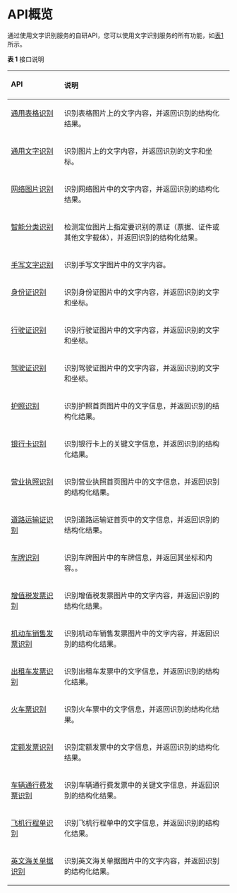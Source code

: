 # API概览<a name="ocr_03_0047"></a>

通过使用文字识别服务的自研API，您可以使用文字识别服务的所有功能，如[表1](#table4171135310353)所示。

**表 1**  接口说明

<a name="table4171135310353"></a>
<table><thead align="left"><tr id="row986713053614"><th class="cellrowborder" valign="top" width="23.98%" id="mcps1.2.3.1.1"><p id="p21906145190"><a name="p21906145190"></a><a name="p21906145190"></a>API</p>
</th>
<th class="cellrowborder" valign="top" width="76.02%" id="mcps1.2.3.1.2"><p id="p12867193018363"><a name="p12867193018363"></a><a name="p12867193018363"></a>说明</p>
</th>
</tr>
</thead>
<tbody><tr id="row077602318497"><td class="cellrowborder" valign="top" width="23.98%" headers="mcps1.2.3.1.1 "><p id="p12948202512493"><a name="p12948202512493"></a><a name="p12948202512493"></a><a href="通用表格识别.md">通用表格识别</a></p>
</td>
<td class="cellrowborder" valign="top" width="76.02%" headers="mcps1.2.3.1.2 "><p id="p1094842520493"><a name="p1094842520493"></a><a name="p1094842520493"></a>识别表格图片上的文字内容，并返回识别的结构化结果。</p>
</td>
</tr>
<tr id="row126121330124917"><td class="cellrowborder" valign="top" width="23.98%" headers="mcps1.2.3.1.1 "><p id="p87274020514"><a name="p87274020514"></a><a name="p87274020514"></a><a href="通用文字识别.md">通用文字识别</a></p>
</td>
<td class="cellrowborder" valign="top" width="76.02%" headers="mcps1.2.3.1.2 "><p id="p117271905511"><a name="p117271905511"></a><a name="p117271905511"></a>识别图片上的文字内容，并返回识别的文字和坐标。</p>
</td>
</tr>
<tr id="row564131591416"><td class="cellrowborder" valign="top" width="23.98%" headers="mcps1.2.3.1.1 "><p id="p167951449184717"><a name="p167951449184717"></a><a name="p167951449184717"></a><a href="网络图片识别.md">网络图片识别</a></p>
</td>
<td class="cellrowborder" valign="top" width="76.02%" headers="mcps1.2.3.1.2 "><p id="p4194174715266"><a name="p4194174715266"></a><a name="p4194174715266"></a>识别网络图片中的文字内容，并返回识别的结构化结果。</p>
</td>
</tr>
<tr id="row4348145316142"><td class="cellrowborder" valign="top" width="23.98%" headers="mcps1.2.3.1.1 "><p id="p195114491645"><a name="p195114491645"></a><a name="p195114491645"></a><a href="智能分类识别.md">智能分类识别</a></p>
</td>
<td class="cellrowborder" valign="top" width="76.02%" headers="mcps1.2.3.1.2 "><p id="p24399514525"><a name="p24399514525"></a><a name="p24399514525"></a>检测定位图片上指定要识别的票证（票据、证件或其他文字载体），并返回识别的结构化结果。</p>
</td>
</tr>
<tr id="row11265163517218"><td class="cellrowborder" valign="top" width="23.98%" headers="mcps1.2.3.1.1 "><p id="p5785335164910"><a name="p5785335164910"></a><a name="p5785335164910"></a><a href="手写文字识别.md">手写文字识别</a></p>
</td>
<td class="cellrowborder" valign="top" width="76.02%" headers="mcps1.2.3.1.2 "><p id="p14785173594916"><a name="p14785173594916"></a><a name="p14785173594916"></a>识别手写文字图片中的文字内容。</p>
</td>
</tr>
<tr id="row13197183161311"><td class="cellrowborder" valign="top" width="23.98%" headers="mcps1.2.3.1.1 "><p id="p14921101319137"><a name="p14921101319137"></a><a name="p14921101319137"></a><a href="身份证识别.md">身份证识别</a></p>
</td>
<td class="cellrowborder" valign="top" width="76.02%" headers="mcps1.2.3.1.2 "><p id="p11921161321311"><a name="p11921161321311"></a><a name="p11921161321311"></a>识别身份证图片中的文字内容，并返回识别的文字和坐标。</p>
</td>
</tr>
<tr id="row7479555131512"><td class="cellrowborder" valign="top" width="23.98%" headers="mcps1.2.3.1.1 "><p id="p1092141331311"><a name="p1092141331311"></a><a name="p1092141331311"></a><a href="行驶证识别.md">行驶证识别</a></p>
</td>
<td class="cellrowborder" valign="top" width="76.02%" headers="mcps1.2.3.1.2 "><p id="p169211613121313"><a name="p169211613121313"></a><a name="p169211613121313"></a>识别行驶证图片中的文字内容，并返回识别的文字和坐标。</p>
</td>
</tr>
<tr id="row4223131019137"><td class="cellrowborder" valign="top" width="23.98%" headers="mcps1.2.3.1.1 "><p id="p18921913131318"><a name="p18921913131318"></a><a name="p18921913131318"></a><a href="驾驶证识别.md">驾驶证识别</a></p>
</td>
<td class="cellrowborder" valign="top" width="76.02%" headers="mcps1.2.3.1.2 "><p id="p892191311313"><a name="p892191311313"></a><a name="p892191311313"></a>识别驾驶证图片中的文字内容，并返回识别的文字和坐标。</p>
</td>
</tr>
<tr id="row025172417176"><td class="cellrowborder" valign="top" width="23.98%" headers="mcps1.2.3.1.1 "><p id="p3788783317"><a name="p3788783317"></a><a name="p3788783317"></a><a href="护照识别.md">护照识别</a></p>
</td>
<td class="cellrowborder" valign="top" width="76.02%" headers="mcps1.2.3.1.2 "><p id="p12354613252"><a name="p12354613252"></a><a name="p12354613252"></a>识别护照首页图片中的文字信息，并返回识别的结构化结果。</p>
</td>
</tr>
<tr id="row75621538101719"><td class="cellrowborder" valign="top" width="23.98%" headers="mcps1.2.3.1.1 "><p id="p122131292715"><a name="p122131292715"></a><a name="p122131292715"></a><a href="银行卡识别.md">银行卡识别</a></p>
</td>
<td class="cellrowborder" valign="top" width="76.02%" headers="mcps1.2.3.1.2 "><p id="p121677503254"><a name="p121677503254"></a><a name="p121677503254"></a>识别银行卡上的关键文字信息，并返回识别的结构化结果。</p>
</td>
</tr>
<tr id="row6533131516186"><td class="cellrowborder" valign="top" width="23.98%" headers="mcps1.2.3.1.1 "><p id="p1493501216278"><a name="p1493501216278"></a><a name="p1493501216278"></a><a href="营业执照识别.md">营业执照识别</a></p>
</td>
<td class="cellrowborder" valign="top" width="76.02%" headers="mcps1.2.3.1.2 "><p id="p841184862520"><a name="p841184862520"></a><a name="p841184862520"></a>识别营业执照首页图片中的文字信息，并返回识别的结构化结果。</p>
</td>
</tr>
<tr id="row139223193198"><td class="cellrowborder" valign="top" width="23.98%" headers="mcps1.2.3.1.1 "><p id="p041691402718"><a name="p041691402718"></a><a name="p041691402718"></a><a href="道路运输证识别.md">道路运输证识别</a></p>
</td>
<td class="cellrowborder" valign="top" width="76.02%" headers="mcps1.2.3.1.2 "><p id="p9409134319257"><a name="p9409134319257"></a><a name="p9409134319257"></a>识别道路运输证首页中的文字信息，并返回识别的结构化结果。</p>
</td>
</tr>
<tr id="row1173070155118"><td class="cellrowborder" valign="top" width="23.98%" headers="mcps1.2.3.1.1 "><p id="p127241001519"><a name="p127241001519"></a><a name="p127241001519"></a><a href="车牌识别.md">车牌识别</a></p>
</td>
<td class="cellrowborder" valign="top" width="76.02%" headers="mcps1.2.3.1.2 "><p id="p772416015111"><a name="p772416015111"></a><a name="p772416015111"></a>识别车牌图片中的车牌信息，并返回其坐标和内容。。</p>
</td>
</tr>
<tr id="row3617125714239"><td class="cellrowborder" valign="top" width="23.98%" headers="mcps1.2.3.1.1 "><p id="p187797231496"><a name="p187797231496"></a><a name="p187797231496"></a><a href="增值税发票识别.md">增值税发票识别</a></p>
</td>
<td class="cellrowborder" valign="top" width="76.02%" headers="mcps1.2.3.1.2 "><p id="p9779162320492"><a name="p9779162320492"></a><a name="p9779162320492"></a>识别增值税发票图片中的文字内容，并返回识别的结构化结果。</p>
</td>
</tr>
<tr id="row860433513191"><td class="cellrowborder" valign="top" width="23.98%" headers="mcps1.2.3.1.1 "><p id="p187251906510"><a name="p187251906510"></a><a name="p187251906510"></a><a href="机动车销售发票识别.md">机动车销售发票识别</a></p>
</td>
<td class="cellrowborder" valign="top" width="76.02%" headers="mcps1.2.3.1.2 "><p id="p9727170195115"><a name="p9727170195115"></a><a name="p9727170195115"></a>识别机动车销售发票图片中的文字内容，并返回识别的结构化结果。</p>
</td>
</tr>
<tr id="row127619252019"><td class="cellrowborder" valign="top" width="23.98%" headers="mcps1.2.3.1.1 "><p id="p581241711279"><a name="p581241711279"></a><a name="p581241711279"></a><a href="出租车发票识别.md">出租车发票识别</a></p>
</td>
<td class="cellrowborder" valign="top" width="76.02%" headers="mcps1.2.3.1.2 "><p id="p17439545172618"><a name="p17439545172618"></a><a name="p17439545172618"></a>识别出租车发票中的文字信息，并返回识别的结构化结果。</p>
</td>
</tr>
<tr id="row1511643810207"><td class="cellrowborder" valign="top" width="23.98%" headers="mcps1.2.3.1.1 "><p id="p10612172813462"><a name="p10612172813462"></a><a name="p10612172813462"></a><a href="火车票识别.md">火车票识别</a></p>
</td>
<td class="cellrowborder" valign="top" width="76.02%" headers="mcps1.2.3.1.2 "><p id="p166371052142519"><a name="p166371052142519"></a><a name="p166371052142519"></a>识别火车票中的文字信息，并返回识别的结构化结果。</p>
</td>
</tr>
<tr id="row915115586228"><td class="cellrowborder" valign="top" width="23.98%" headers="mcps1.2.3.1.1 "><p id="p493489162712"><a name="p493489162712"></a><a name="p493489162712"></a><a href="定额发票识别.md">定额发票识别</a></p>
</td>
<td class="cellrowborder" valign="top" width="76.02%" headers="mcps1.2.3.1.2 "><p id="p1386818540259"><a name="p1386818540259"></a><a name="p1386818540259"></a>识别定额发票中的文字信息，并返回识别的结构化结果。</p>
</td>
</tr>
<tr id="row814651116215"><td class="cellrowborder" valign="top" width="23.98%" headers="mcps1.2.3.1.1 "><p id="p6935264278"><a name="p6935264278"></a><a name="p6935264278"></a><a href="车辆通行费发票识别.md">车辆通行费发票识别</a></p>
</td>
<td class="cellrowborder" valign="top" width="76.02%" headers="mcps1.2.3.1.2 "><p id="p1835119915019"><a name="p1835119915019"></a><a name="p1835119915019"></a>识别车辆通行费发票中的关键文字信息，并返回识别的结构化结果。</p>
</td>
</tr>
<tr id="row1915502532116"><td class="cellrowborder" valign="top" width="23.98%" headers="mcps1.2.3.1.1 "><p id="p0368118102718"><a name="p0368118102718"></a><a name="p0368118102718"></a><a href="飞机行程单识别.md">飞机行程单识别</a></p>
</td>
<td class="cellrowborder" valign="top" width="76.02%" headers="mcps1.2.3.1.2 "><p id="p12490358192513"><a name="p12490358192513"></a><a name="p12490358192513"></a>识别飞机行程单中的文字信息，并返回识别的结构化结果。</p>
</td>
</tr>
<tr id="row3960122512151"><td class="cellrowborder" valign="top" width="23.98%" headers="mcps1.2.3.1.1 "><p id="p4197105311353"><a name="p4197105311353"></a><a name="p4197105311353"></a><a href="英文海关单据识别.md">英文海关单据识别</a></p>
</td>
<td class="cellrowborder" valign="top" width="76.02%" headers="mcps1.2.3.1.2 "><p id="zh-cn_topic_0071700249_p3390663415851"><a name="zh-cn_topic_0071700249_p3390663415851"></a><a name="zh-cn_topic_0071700249_p3390663415851"></a>识别英文海关单据图片中的文字内容，并返回识别的结构化结果。</p>
</td>
</tr>
</tbody>
</table>

